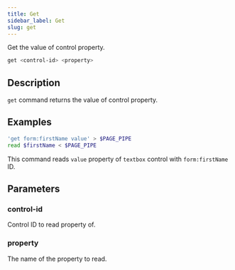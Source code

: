 ```yaml
---
title: Get
sidebar_label: Get
slug: get
---
```


Get the value of control property.

```bash
get <control-id> <property>
```

## Description

`get` command returns the value of control property.

## Examples

```bash
'get form:firstName value' > $PAGE_PIPE
read $firstName < $PAGE_PIPE
```

This command reads `value` property of `textbox` control with `form:firstName` ID.

## Parameters

### control-id

Control ID to read property of.

### property

The name of the property to read.
